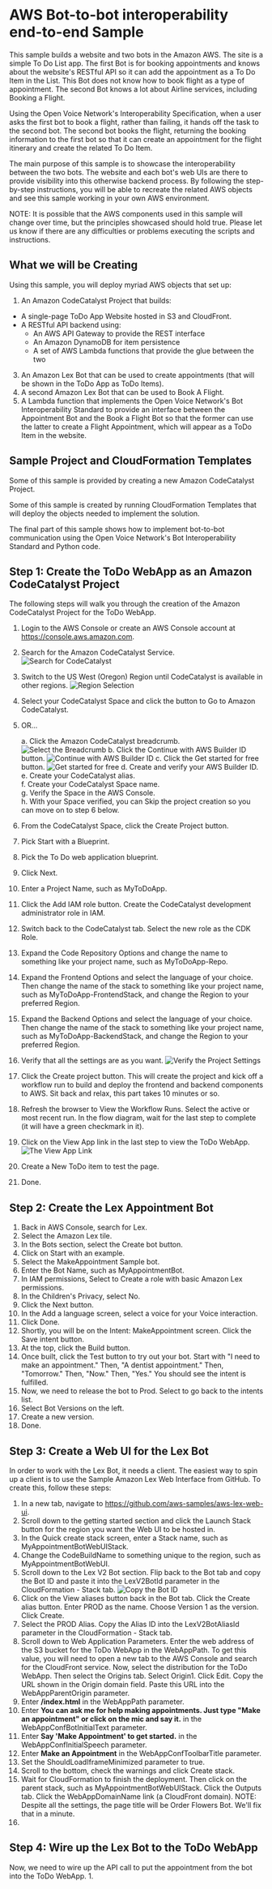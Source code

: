 # AWS Bot-to-bot interoperability end-to-end Sample
This sample builds a website and two bots in the Amazon AWS. The site is a simple To Do List app. The first Bot is for booking appointments and knows about the website's RESTful API so it can add the appointment as a To Do Item in the List. This Bot does not know how to book flight as a type of appointment. The second Bot knows a lot about Airline services, including Booking a Flight. 

Using the Open Voice Network's Interoperability Specification, when a user asks the first bot to book a flight, rather than failing, it hands off the task to the second bot. The second bot books the flight, returning the booking information to the first bot so that it can create an appointment for the flight itinerary and create the related To Do Item.

The main purpose of this sample is to showcase the interoperability between the two bots. The website and each bot's web UIs are there to provide visibility into this otherwise backend process. By following the step-by-step instructions, you will be able to recreate the related AWS objects and see this sample working in your own AWS environment. 

NOTE: It is possible that the AWS components used in this sample will change over time, but the principles showcased should hold true. Please let us know if there are any difficulties or problems executing the scripts and instructions.

## What we will be Creating
Using this sample, you will deploy myriad AWS objects that set up:
 1. An Amazon CodeCatalyst Project that builds:
- A single-page ToDo App Website hosted in S3 and CloudFront.
- A RESTful API backend using:
  - An AWS API Gateway to provide the REST interface
  - An Amazon DynamoDB for item persistence
  - A set of AWS Lambda functions that provide the glue between the two
 3. An Amazon Lex Bot that can be used to create appointments (that will be shown in the ToDo App as ToDo Items).
 4. A second Amazon Lex Bot that can be used to Book A Flight.
 5. A Lambda function that implements the Open Voice Network's Bot Interoperability Standard to provide an interface between the Appointment Bot and the Book a Flight Bot so that the former can use the latter to create a Flight Appointment, which will appear as a ToDo Item in the website.

## Sample Project and CloudFormation Templates
Some of this sample is provided by creating a new Amazon CodeCatalyst Project. 

Some of this sample is created by running CloudFormation Templates that will deploy the objects needed to implement the solution.

The final part of this sample shows how to implement bot-to-bot communication using the Open Voice Network's Bot Interoperability Standard and Python code.

## Step 1: Create the ToDo WebApp as an Amazon CodeCatalyst Project
The following steps will walk you through the creation of the Amazon CodeCatalyst Project for the ToDo WebApp.
 1. Login to the AWS Console or create an AWS Console account at https://console.aws.amazon.com.
 2. Search for the Amazon CodeCatalyst Service.
 ![Search for CodeCatalyst](./images/image.png)
 3. Switch to the US West (Oregon) Region until CodeCatalyst is available in other regions.
 ![Region Selection](./images/image-1.png)
 4. Select your CodeCatalyst Space and click the button to Go to Amazon CodeCatalyst. 
 5. OR... 

    a. Click the Amazon CodeCatalyst breadcrumb.
    ![Select the Breadcrumb](./images/image-2.png)
    b. Click the Continue with AWS Builder ID button.
    ![Continue with AWS Builder ID](./images/image-3.png)
    c. Click the Get started for free button.
    ![Get started for free](./images/image-4.png)
    d. Create and verify your AWS Builder ID.  
    e. Create your CodeCatalyst alias.  
    f. Create your CodeCatalyst Space name.  
    g. Verify the Space in the AWS Console.  
    h. With your Space verified, you can Skip the project creation so you can move on to step 6 below.
 6. From the CodeCatalyst Space, click the Create Project button.
 7. Pick Start with a Blueprint.
 8. Pick the To Do web application blueprint.
 9. Click Next.
 10. Enter a Project Name, such as MyToDoApp.
 11. Click the Add IAM role button. Create the CodeCatalyst development administrator role in IAM. 
 12. Switch back to the CodeCatalyst tab. Select the new role as the CDK Role.
 13. Expand the Code Repository Options and change the name to something like your project name, such as MyToDoApp-Repo.
 14. Expand the Frontend Options and select the language of your choice. Then change the name of the stack to something like your project name, such as MyToDoApp-FrontendStack, and change the Region to your preferred Region.
 15. Expand the Backend Options and select the language of your choice. Then change the name of the stack to something like your project name, such as MyToDoApp-BackendStack, and change the Region to your preferred Region.
 16. Verify that all the settings are as you want.
 ![Verify the Project Settings](./images/image-5.png)
 17. Click the Create project button. This will create the project and kick off a workflow run to build and deploy the frontend and backend components to AWS. Sit back and relax, this part takes 10 minutes or so.
 18. Refresh the browser to View the Workflow Runs. Select the active or most recent run. In the flow diagram, wait for the last step to complete (it will have a green checkmark in it). 
 19. Click on the View App link in the last step to view the ToDo WebApp.
 ![The View App Link](./images/image-6.png)
 20. Create a New ToDo item to test the page.
 21. Done.

 ## Step 2: Create the Lex Appointment Bot

 1. Back in AWS Console, search for Lex.
 2. Select the Amazon Lex tile.
 3. In the Bots section, select the Create bot button.
 4. Click on Start with an example.
 5. Select the MakeAppointment Sample bot.
 6. Enter the Bot Name, such as MyAppointmentBot.
 7. In IAM permissions, Select to Create a role with basic Amazon Lex permissions.
 8. In the Children's Privacy, select No.
 9. Click the Next button.
 10. In the Add a language screen, select a voice for your Voice interaction.
 11. Click Done.
 12. Shortly, you will be on the Intent: MakeAppointment screen. Click the Save intent button.
 13. At the top, click the Build button.
 14. Once built, click the Test button to try out your bot. Start with "I need to make an appointment." Then, "A dentist appointment." Then, "Tomorrow." Then, "Now." Then, "Yes." You should see the intent is fulfilled.
 15. Now, we need to release the bot to Prod. Select to go back to the intents list.
 16. Select Bot Versions on the left.
 17. Create a new version.
 18. Done.

## Step 3: Create a Web UI for the Lex Bot
In order to work with the Lex Bot, it needs a client. The easiest way to spin up a client is to use the Sample Amazon Lex Web Interface from GitHub. To create this, follow these steps:
 1. In a new tab, navigate to https://github.com/aws-samples/aws-lex-web-ui.
 2. Scroll down to the getting started section and click the Launch Stack button for the region you want the Web UI to be hosted in.
 3. In the Quick create stack screen, enter a Stack name, such as MyAppointmentBotWebUIStack.
 4. Change the CodeBuildName to something unique to the region, such as MyAppointmentBotWebUI.
 5. Scroll down to the Lex V2 Bot section. Flip back to the Bot tab and copy the Bot ID and paste it into the LexV2BotId parameter in the CloudFormation - Stack tab.
 ![Copy the Bot ID](./images/image-7.png) 
 6. Click on the View aliases button back in the Bot tab. Click the Create alias button. Enter PROD as the name. Choose Version 1 as the version. Click Create.
 7. Select the PROD Alias. Copy the Alias ID into the LexV2BotAliasId parameter in the CloudFormation - Stack tab.
 8. Scroll down to Web Application Parameters. Enter the web address of the S3 bucket for the ToDo WebApp in the WebAppPath. To get this value, you will need to open a new tab to the AWS Console and search for the CloudFront service. Now, select the distribution for the ToDo WebApp. Then select the Origins tab. Select Origin1. Click Edit. Copy the URL shown in the Origin domain field. Paste this URL into the WebAppParentOrigin parameter.
 9. Enter **/index.html** in the WebAppPath parameter.
 10. Enter **You can ask me for help making appointments. Just type "Make an appointment" or click on the mic and say it.** in the WebAppConfBotInitialText parameter.
 11. Enter **Say 'Make Appointment' to get started.** in the WebAppConfInitialSpeech parameter.
 12. Enter **Make an Appointment** in the WebAppConfToolbarTitle parameter.
 13. Set the ShouldLoadIframeMinimized parameter to true.
 14. Scroll to the bottom, check the warnings and click Create stack.
 15. Wait for CloudFormation to finish the deployment. Then click on the parent stack, such as MyAppointmentBotWebUIStack. Click the Outputs tab. Click the WebAppDomainName link (a CloudFront domain). NOTE: Despite all the settings, the page title will be Order Flowers Bot. We'll fix that in a minute.
 16. 



## Step 4: Wire up the Lex Bot to the ToDo WebApp
Now, we need to wire up the API call to put the appointment from the bot into the ToDo WebApp.
 1.  











